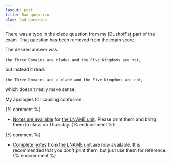 ```yaml
---
layout: post
title: Bad question
slug: Bad question
---
```


There was a typo in the clade question from my (Dushoff's) part of the exam. That question has been removed from the exam score.

The desired answer was:

`the Three Domains are clades and the Five Kingdoms are not`,

but instead it read:

`the Three Domains are a clade and the Five Kingdoms are not`,

which doesn't really make sense.

My apologies for causing confusion. 


{% comment %} 
* [Notes are available](/materials/UNAME.handouts.pdf) for [the LNAME unit](/UNAME.html). Please print them and bring them to class on Thursday.
{% endcomment %} 

{% comment %} 
* [Complete notes](/materials/UNAME.complete.pdf) from [the LNAME unit](/UNAME.html) are now available. It is recommended that you _don't_ print them, but just use them for reference.
{% endcomment %} 


